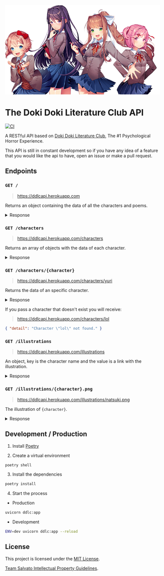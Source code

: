 <div align="center">
  <img src="./assets/banner.png" />
</div>

# The Doki Doki Literature Club API

[![CI](https://github.com/UltiRequiem/ddlc_api/actions/workflows/ci.yml/badge.svg)](https://github.com/UltiRequiem/ddlc_api/actions/workflows/ci.yml)

A RESTful API based on [Doki Doki Literature Club](https://ddlc.moe), The #1
Psychological Horror Experience.

This API is still in constant development so if you have any idea of a feature
that you would like the api to have, open an issue or make a pull request.

## Endpoints

### `GET /`

> https://ddlcapi.herokuapp.com

Returns an object containing the data of all the characters and poems.

<details>
  <summary>Response</summary>

```json
{
  "characters": [
    {
      "name": "yuri",
      "age": 18,
      "born_date": "December 10th",
      "concept_height": "165 cm",
      "gender": "Female",
      "hair_color": "Dark Purple",
      "eye_color": "Light Purple",
      "filename": "yuri.chr",
      "appears": ["Act 1", "Act 2", "Act 4"],
      "voice_actor": null,
      "illustration": "https://ddlcapi.herokuapp.com/illustrations/yuri.png"
    },
    {
      "name": "monika",
      "age": 18,
      "born_date": "September 22nd",
      "concept_height": "160 cm",
      "gender": "Female",
      "hair_color": "Coral Brown",
      "eye_color": "Emerald Green",
      "filename": "monika.chr",
      "appears": ["Act 1", "Act 2", "Act 3", "Act 4"],
      "voice_actor": "Jillian Ashcraft",
      "illustration": "https://ddlcapi.herokuapp.com/illustrations/monika.png"
    },
    {
      "name": "natsuki",
      "age": 18,
      "born_date": "December 10th",
      "concept_height": "150 cm",
      "gender": "Female",
      "hair_color": "Pastel Pink",
      "eye_color": "Pink",
      "filename": "natsuki.chr",
      "appears": ["Act 1", "Act 2", "Act 4"],
      "voice_actor": null,
      "illustration": "https://ddlcapi.herokuapp.com/illustrations/natsuki.png"
    },
    {
      "name": "sayori",
      "age": 18,
      "born_date": "April 13",
      "concept_height": "157 cm",
      "gender": "Female",
      "hair_color": "Coral Pink",
      "eye_color": "Sky Blue",
      "filename": "sayori.chr",
      "appears": ["Act 1", "Act 4"],
      "voice_actor": null,
      "illustration": "https://ddlcapi.herokuapp.com/illustrations/sayori.png"
    }
  ],
  "poems": "https://ddlcapi.herokuapp.com/poems"
}
```

</details>

### `GET /characters`

> https://ddlcapi.herokuapp.com/characters

Returns an array of objects with the data of each character.

<details>
  <summary>Response</summary>
  
  ```json
  [
      {
         "name":"yuri",
         "age":18,
         "born_date":"December 10th",
         "concept_height":"165 cm",
         "gender":"Female",
         "hair_color":"Dark Purple",
         "eye_color":"Light Purple",
         "filename":"yuri.chr",
         "appears":[
            "Act 1",
            "Act 2",
            "Act 4"
         ],
         "voice_actor":null,
         "illustration":"https://ddlcapi.herokuapp.com/illustrations/yuri.png"
      },
      {
         "name":"monika",
         "age":18,
         "born_date":"September 22nd",
         "concept_height":"160 cm",
         "gender":"Female",
         "hair_color":"Coral Brown",
         "eye_color":"Emerald Green",
         "filename":"monika.chr",
         "appears":[
            "Act 1",
            "Act 2",
            "Act 3",
            "Act 4"
         ],
         "voice_actor":"Jillian Ashcraft",
         "illustration":"https://ddlcapi.herokuapp.com/illustrations/monika.png"
      },
      {
         "name":"natsuki",
         "age":18,
         "born_date":"December 10th",
         "concept_height":"150 cm",
         "gender":"Female",
         "hair_color":"Pastel Pink",
         "eye_color":"Pink",
         "filename":"natsuki.chr",
         "appears":[
            "Act 1",
            "Act 2",
            "Act 4"
         ],
         "voice_actor":null,
         "illustration":"https://ddlcapi.herokuapp.com/illustrations/natsuki.png"
      },
      {
         "name":"sayori",
         "age":18,
         "born_date":"April 13",
         "concept_height":"157 cm",
         "gender":"Female",
         "hair_color":"Coral Pink",
         "eye_color":"Sky Blue",
         "filename":"sayori.chr",
         "appears":[
            "Act 1",
            "Act 4"
         ],
         "voice_actor":null,
         "illustration":"https://ddlcapi.herokuapp.com/illustrations/sayori.png"
      }
   ]
  ```
</details>

### `GET /characters/{character}`

> https://ddlcapi.herokuapp.com/characters/yuri

Returns the data of an specific character.

<details>
  <summary>Response</summary>
  
  ```json
  {
    "name": "yuri",
    "age": 18,
    "born_date": "December 10th",
    "concept_height": "165 cm",
    "gender": "Female",
    "hair_color": "Dark Purple",
    "eye_color": "Light Purple",
    "filename": "yuri.chr",
    "appears": ["Act 1", "Act 2", "Act 4"],
    "voice_actor": null,
    "illustration": "https://ddlcapi.herokuapp.com/illustrations/yuri.png"
  }
  ```
</details>

If you pass a character that doesn't exist you will receive:

> https://ddlcapi.herokuapp.com/characters/lol

```json
{ "detail": "Character \"lol\" not found." }
```

### `GET /illustrations`

> https://ddlcapi.herokuapp.com/illustrations

An object, key is the character name and the value is a link with the illustration.

<details>
  <summary>Response</summary>
  
  ```json
  {
   "yuri": "https://ddlcapi.herokuapp.com/illustrations/yuri.png",
   "natsuki": "https://ddlcapi.herokuapp.com/illustrations/natsuki.png",
   "sayori": "https://ddlcapi.herokuapp.com/illustrations/sayori.png",
   "monika": "https://ddlcapi.herokuapp.com/illustrations/monika.png"
  }
  ```
</details>

### `GET /illustrations/{character}.png`

> https://ddlcapi.herokuapp.com/illustrations/natsuki.png

The illustration of `{character}`.

<details>
  <summary>Response</summary>
  
  ![Natsuki Image](https://ddlcapi.herokuapp.com/illustrations/natsuki.png)
</details>

## Development / Production

1. Install [Poetry](https://python-poetry.org)

2. Create a virtual environment

```sh
poetry shell
```

3. Install the dependencies

```sh
poetry install
```

4. Start the process

- Production

```sh
uvicorn ddlc:app
```

- Development

```sh
ENV=dev uvicorn ddlc:app --reload
```

## License

This project is licensed under the [MIT License](./license).

[Team Salvato Intellectual Property Guidelines](http://teamsalvato.com/ip-guidelines).
